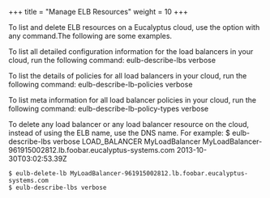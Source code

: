 +++
title = "Manage ELB Resources"
weight = 10
+++

To list and delete ELB resources on a Eucalyptus cloud, use the option with any command.The following are some examples. 

To list all detailed configuration information for the load balancers in your cloud, run the following command: 
    eulb-describe-lbs verbose

To list the details of policies for all load balancers in your cloud, run the following command: 
    eulb-describe-lb-policies verbose

To list meta information for all load balancer policies in your cloud, run the following command: 
    eulb-describe-lb-policy-types verbose

To delete any load balancer or any load balancer resource on the cloud, instead of using the ELB name, use the DNS name. For example: 
    $ eulb-describe-lbs verbose
    LOAD_BALANCER	MyLoadBalancer	MyLoadBalancer-961915002812.lb.foobar.eucalyptus-systems.com	2013-10-30T03:02:53.39Z
    
    $ eulb-delete-lb MyLoadBalancer-961915002812.lb.foobar.eucalyptus-systems.com 
    $ eulb-describe-lbs verbose 

